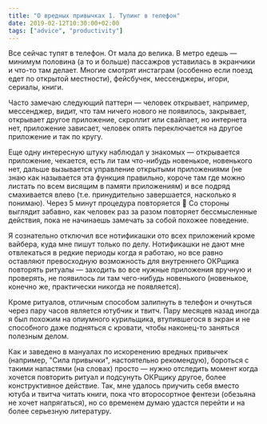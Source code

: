 ```yaml
---
title: "О вредных привычках 1. Тупинг в телефон"
date: 2019-02-12T10:30:00+02:00
tags: ["advice", "productivity"]
---
```


Все сейчас тупят в телефон. От мала до велика. В метро едешь — минимум половина (а то и больше) пассажров уставилась в экранчики и что-то там делает. Многие смотрят инстаграм (особенно если поезд едет по открытой местности), фейсбучек, мессенджеры, игори, сериалы, книги. 

Часто замечаю следующий паттерн — человек открывает, например, мессенджер, видит, что там ничего нового не появилось, закрывает, открывает другое приложение, скроллит или свайпает, но интернета нет, приложение зависает, человек опять переключается на другое приложение и так по кругу. 

Еще одну интересную штуку наблюдал у знакомых — открывается приложение, чекается, есть ли там что-нибудь новенькое, новенького нет, дальше вызывается управление открытыми приложениями (не знаю как называется эта функция правильно, короче там где можно листать по всем висящим в памяти приложениям) и все подряд смахивается влево (т.е. принудительно завершается, насколько я понимаю). Через 5 минут процедура повторяется 🙂 Со стороны выглядит забавно, как человек раз за разом повторяет бессмысленные действия, пока не начинаешь замечать за собой похожее поведение. 

Я сознательно отключил все нотификашки ото всех приложений кроме вайбера, куда мне пишут только по делу. Нотификашки не дают мне отвлекаться в редкие периоды когда я работаю, но все равно оставляют превосходную возможность для внутреннего ОКРщика повторять ритуалы — заходить во все нужные приложения вручную и проверять, не появилось ли там чего-нибудь новенького (новенькое, конечно же, практически никогда не появляется).

Кроме ритуалов, отличным способом залипнуть в телефон и очнуться через пару часов является ютубчик и твитч. Пару месяцев назад иногда я был похожим на опиумного курильщика, втупившегося в экран и не способного даже подняться с кровати, чтобы наконец-то заняться полезным делом.

Как и заведено в мануалах по искоренению вредных привычек (например, "Сила привычки", настоятельно рекомендую), бороться с такими напастями (на словах) просто — нужно отследить момент когда хочется повторить ритуал и подсунуть ОКРщику другое, более конструктивное действие. Так, мне удалось приучить себя вместо ютуба и твитча читать книги, пока что второсортное фентези (обезьяна не хочет напрягаться), но со временем думаю удастся перейти и на более серьезную литературу.